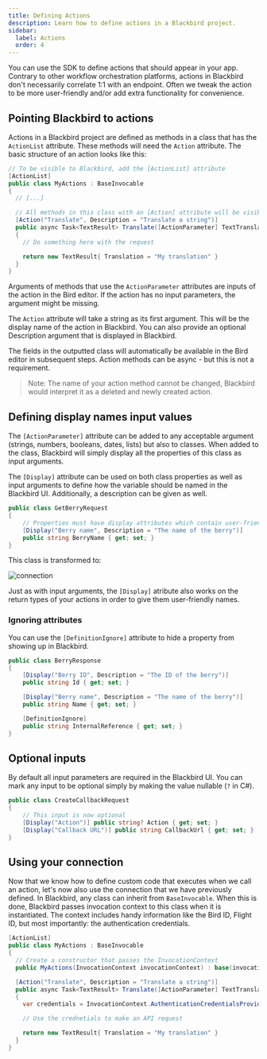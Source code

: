 ```yaml
---
title: Defining Actions
description: Learn how to define actions in a Blackbird project.
sidebar:
  label: Actions
  order: 4
---
```


You can use the SDK to define actions that should appear in your app. Contrary to other workflow orchestration platforms, actions in Blackbird don't necessarily correlate 1:1 with an endpoint. Often we tweak the action to be more user-friendly and/or add extra functionality for convenience.

## Pointing Blackbird to actions

Actions in a Blackbird project are defined as methods in a class that has the `ActionList` attribute. These methods will need the `Action` attribute. The basic structure of an action looks like this:

```cs
// To be visible to Blackbird, add the [ActionList] attribute
[ActionList]
public class MyActions : BaseInvocable
{
  // [...]

  // All methods in this class with an [Action] attribute will be visible as actions in Blackbird
  [Action("Translate", Description = "Translate a string")]
  public async Task<TextResult> Translate([ActionParameter] TextTranslationRequest request)
  {
    // Do something here with the request

    return new TextResult{ Translation = "My translation" }
  }
}
```

Arguments of methods that use the `ActionParameter` attributes are inputs of the action in the Bird editor. If the action has no input parameters, the argument might be missing.

The `Action` attribute will take a string as its first argument. This will be the display name of the action in Blackbird. You can also provide an optional Description argument that is displayed in Blackbird.

The fields in the outputted class will automatically be available in the Bird editor in subsequent steps. Action methods can be async - but this is not a requirement.

> Note: The name of your action method cannot be changed, Blackbird would interpret it as a deleted and newly created action.

## Defining display names input values

The `[ActionParameter]` attribute can be added to any acceptable argument (strings, numbers, booleans, dates, lists) but also to classes. When added to the class, Blackbird will simply display all the properties of this class as input arguments.

The `[Display]` attribute can be used on both class properties as well as input arguments to define how the variable should be named in the Blackbird UI. Additionally, a description can be given as well.

```cs
public class GetBerryRequest
{
    // Properties must have display attributes which contain user-friendly name of variable
    [Display("Berry name", Description = "The name of the berry")]
    public string BerryName { get; set; }
}
```

This class is transformed to:

![connection](~/assets/docs/berry.png)

Just as with input arguments, the `[Display]` atribute also works on the return types of your actions in order to give them user-friendly names.

### Ignoring attributes

You can use the `[DefinitionIgnore]` attribute to hide a property from showing up in Blackbird.

```cs
public class BerryResponse
{
    [Display("Berry ID", Description = "The ID of the berry")]
    public string Id { get; set; }

    [Display("Berry name", Description = "The name of the berry")]
    public string Name { get; set; }

    [DefinitionIgnore]
    public string InternalReference { get; set; }
}
```

## Optional inputs

By default all input parameters are required in the Blackbird UI. You can mark any input to be optional simply by making the value nullable (`?` in C#).

```cs
public class CreateCallbackRequest
{
    // This input is now optional
    [Display("Action")] public string? Action { get; set; }
    [Display("Callback URL")] public string CallbackUrl { get; set; }
}
```

## Using your connection

Now that we know how to define custom code that executes when we call an action, let's now also use the connection that we have previously defined.
In Blackbird, any class can inherit from `BaseInvocable`. When this is done, Blackbird passes invocation context to this class when it is instantiated. The context includes handy information like the Bird ID, Flight ID, but most importantly: the authentication credentials.

```cs
[ActionList]
public class MyActions : BaseInvocable
{
  // Create a constructor that passes the InvocationContext
  public MyActions(InvocationContext invocationContext) : base(invocationContext) {}

  [Action("Translate", Description = "Translate a string")]
  public async Task<TextResult> Translate([ActionParameter] TextTranslationRequest request)
  {
    var credentials = InvocationContext.AuthenticationCredentialsProviders;

    // Use the crednetials to make an API request

    return new TextResult{ Translation = "My translation" }
  }
}
```

